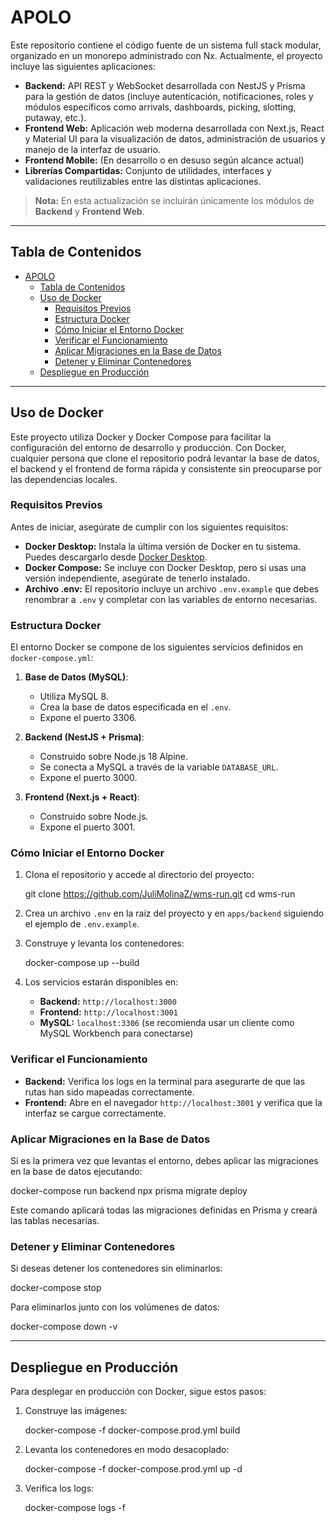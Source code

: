 # APOLO

Este repositorio contiene el código fuente de un sistema full stack modular, organizado en un monorepo administrado con Nx. Actualmente, el proyecto incluye las siguientes aplicaciones:

- **Backend:** API REST y WebSocket desarrollada con NestJS y Prisma para la gestión de datos (incluye autenticación, notificaciones, roles y módulos específicos como arrivals, dashboards, picking, slotting, putaway, etc.).
- **Frontend Web:** Aplicación web moderna desarrollada con Next.js, React y Material UI para la visualización de datos, administración de usuarios y manejo de la interfaz de usuario.
- **Frontend Mobile:** (En desarrollo o en desuso según alcance actual)
- **Librerías Compartidas:** Conjunto de utilidades, interfaces y validaciones reutilizables entre las distintas aplicaciones.

> **Nota:** En esta actualización se incluirán únicamente los módulos de **Backend** y **Frontend Web**.

---

## Tabla de Contenidos

- [APOLO](#apolo)
  - [Tabla de Contenidos](#tabla-de-contenidos)
  - [Uso de Docker](#uso-de-docker)
    - [Requisitos Previos](#requisitos-previos)
    - [Estructura Docker](#estructura-docker)
    - [Cómo Iniciar el Entorno Docker](#cómo-iniciar-el-entorno-docker)
    - [Verificar el Funcionamiento](#verificar-el-funcionamiento)
    - [Aplicar Migraciones en la Base de Datos](#aplicar-migraciones-en-la-base-de-datos)
    - [Detener y Eliminar Contenedores](#detener-y-eliminar-contenedores)
  - [Despliegue en Producción](#despliegue-en-producción)

---

## Uso de Docker

Este proyecto utiliza Docker y Docker Compose para facilitar la configuración del entorno de desarrollo y producción. Con Docker, cualquier persona que clone el repositorio podrá levantar la base de datos, el backend y el frontend de forma rápida y consistente sin preocuparse por las dependencias locales.

### Requisitos Previos

Antes de iniciar, asegúrate de cumplir con los siguientes requisitos:

- **Docker Desktop:** Instala la última versión de Docker en tu sistema. Puedes descargarlo desde [Docker Desktop](https://www.docker.com/products/docker-desktop/).
- **Docker Compose:** Se incluye con Docker Desktop, pero si usas una versión independiente, asegúrate de tenerlo instalado.
- **Archivo .env:** El repositorio incluye un archivo `.env.example` que debes renombrar a `.env` y completar con las variables de entorno necesarias.

### Estructura Docker

El entorno Docker se compone de los siguientes servicios definidos en `docker-compose.yml`:

1. **Base de Datos (MySQL)**:
   - Utiliza MySQL 8.
   - Crea la base de datos especificada en el `.env`.
   - Expone el puerto 3306.

2. **Backend (NestJS + Prisma)**:
   - Construido sobre Node.js 18 Alpine.
   - Se conecta a MySQL a través de la variable `DATABASE_URL`.
   - Expone el puerto 3000.

3. **Frontend (Next.js + React)**:
   - Construido sobre Node.js.
   - Expone el puerto 3001.

### Cómo Iniciar el Entorno Docker

1. Clona el repositorio y accede al directorio del proyecto:

   git clone https://github.com/JuliMolinaZ/wms-run.git
   cd wms-run

2. Crea un archivo `.env` en la raíz del proyecto y en `apps/backend` siguiendo el ejemplo de `.env.example`.

3. Construye y levanta los contenedores:

   docker-compose up --build

4. Los servicios estarán disponibles en:
   - **Backend:** `http://localhost:3000`
   - **Frontend:** `http://localhost:3001`
   - **MySQL:** `localhost:3306` (se recomienda usar un cliente como MySQL Workbench para conectarse)

### Verificar el Funcionamiento

- **Backend:** Verifica los logs en la terminal para asegurarte de que las rutas han sido mapeadas correctamente.
- **Frontend:** Abre en el navegador `http://localhost:3001` y verifica que la interfaz se cargue correctamente.

### Aplicar Migraciones en la Base de Datos

Si es la primera vez que levantas el entorno, debes aplicar las migraciones en la base de datos ejecutando:

docker-compose run backend npx prisma migrate deploy


Este comando aplicará todas las migraciones definidas en Prisma y creará las tablas necesarias.

### Detener y Eliminar Contenedores

Si deseas detener los contenedores sin eliminarlos:


docker-compose stop


Para eliminarlos junto con los volúmenes de datos:


docker-compose down -v


---

## Despliegue en Producción

Para desplegar en producción con Docker, sigue estos pasos:

1. Construye las imágenes:

   
   docker-compose -f docker-compose.prod.yml build
   

2. Levanta los contenedores en modo desacoplado:

   
   docker-compose -f docker-compose.prod.yml up -d
   

3. Verifica los logs:

   docker-compose logs -f